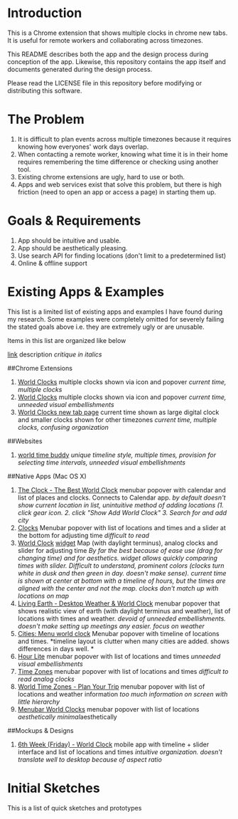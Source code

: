 # Introduction
This is a Chrome extension that shows multiple clocks in chrome new tabs. It is useful for remote workers and collaborating across timezones.

This README describes both the app and the design process during conception of the app. Likewise, this repository contains the app itself and documents generated during the design process.

Please read the LICENSE file in this repository before modifying or distributing this software. 

# The Problem
1. It is difficult to plan events across multiple timezones because it requires knowing how everyones' work days overlap.
2. When contacting a remote worker, knowing what time it is in their home requires remembering the time difference or checking using another tool.
3. Existing chrome extensions are ugly, hard to use or both. 
4. Apps and web services exist that solve this problem, but there is high friction (need to open an app or access a page) in starting them up.

# Goals & Requirements
1. App should be intuitive and usable.
2. App should be aesthetically pleasing.
3. Use search API for finding locations (don't limit to a predetermined list)
4. Online & offline support

# Existing Apps & Examples

This list is a limited list of existing apps and examples I have found during my research. Some examples were completely omitted for severely failing the stated goals above i.e. they are extremely ugly or are unusable.

Items in this list are organized like below

[link]() description *critique in italics*

##Chrome Extensions
1. [World Clocks](https://chrome.google.com/webstore/detail/world-clocks/innfmeekncjandlanpgdmmogkcimekgo) multiple clocks shown via icon and popover *current time, multiple clocks*
2. [World Clocks](https://chrome.google.com/webstore/detail/world-clocks/ajnbnekhpkkfaobjalnhdoofajkghidp) multiple clocks shown via icon and popover *current time, unneeded visual embellishments*
3. [World Clocks new tab page](https://chrome.google.com/webstore/detail/world-clocks-new-tab-page/opaffdnccgelcacfhbjigocjaigebbje) current time shown as large digital clock and smaller clocks shown for other timezones *current time, multiple clocks, confusing organization*

##Websites
1. [world time buddy](http://www.worldtimebuddy.com/) *unique timeline style, multiple times, provision for selecting time intervals, unneeded visual embellishments*

##Native Apps (Mac OS X)
1. [The Clock - The Best World Clock](https://itunes.apple.com/us/app/the-clock-the-best-world-clock/id488764545) menubar popover with calendar and list of places and clocks. Connects to Calendar app. *by default doesn't show current location in list, unintuitive method of adding locations (1. click gear icon. 2. click "Show Add World Clock" 3. Search for and add city*
2. [Clocks](https://itunes.apple.com/us/app/clocks/id414554506) Menubar popover with list of locations and times and a slider at the bottom for adjusting time *difficult to read*
3. [World Clock](https://itunes.apple.com/us/app/world-clock/id858446756) [widget](https://itunes.apple.com/app/world-clock-widget/id960527401) Map (with daylight terminus), analog clocks and slider for adjusting time *By far the best because of ease use (drag for changing time) and for aesthetics. widget allows quickly comparing times with slider. Difficult to understand, prominent colors (clocks turn white in dusk and then green in day. doesn't make sense). current time is shown at center at bottom with a timeline of hours, but the times are aligned with the center and not the map. clocks don't match up with locations on map*
4. [Living Earth - Desktop Weather & World Clock](https://itunes.apple.com/us/app/living-earth-desktop-weather/id539362919) menubar popover that shows realistic view of earth (with daylight terminus and weather), list of locations with times and weather. *devoid of unneeded embellishments. doesn't make setting up meetings any easier. focus on weather*
5. [Cities: Menu world clock](https://itunes.apple.com/us/app/cities-menu-world-clock/id933624359) Menubar popover with timeline of locations and times. *timeline layout is clutter when many cities are added. shows differences in days well. *
6. [Hour Lite](https://itunes.apple.com/us/app/hour-lite/id569089415) menubar popover with list of locations and times *unneeded visual embellishments*
7. [Time Zones](https://itunes.apple.com/us/app/time-zones/id448041594) menubar popover with list of locations and times *difficult to read analog clocks*
8. [World Time Zones - Plan Your Trip](https://itunes.apple.com/us/app/world-time-zones-plan-your/id1064366678) menubar popover with list of locations and weather information *too much information on screen with little hierarchy*
9. [Menubar World Clocks](https://itunes.apple.com/us/app/menubar-world-clocks/id827630907) menubar popover with list of locations *aesthetically minimal*aesthetically

##Mockups & Designs
1. [6th Week (Friday) - World Clock](https://dribbble.com/shots/2460483-6th-Week-Friday-World-Clock) mobile app with timeline + slider interface and list of locations and times *intuitive organization. doesn't translate well to desktop because of aspect ratio*

# Initial Sketches

This is a list of quick sketches and prototypes


